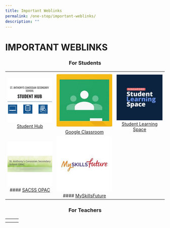 ```yaml
---
title: Important Weblinks
permalink: /one-stop/important-weblinks/
description: ""
---
```

# IMPORTANT WEBLINKS
### <center>For Students</center>

|   |   |   |
|:---:|:---:|:---:|
| ![](/images/One%20stop/SACSS-Student-Hub.jpg) <a href="https://sites.google.com/moe.edu.sg/sacssstudenthub" target="_blank">Student Hub</a> | ![](/images/One%20stop/Google-Classroom-1.jpg) <a href="https://classroom.google.com/u/0/h" target="_blank">Google Classroom</a> | ![](/images/One%20stop/SLS.jpg) <a href="https://vle.learning.moe.edu.sg/login" target="_blank">Student Learning Space</a> |
| ![](/images/One%20stop/SACSS-OPAC.jpg) #### [SACSS OPAC](https://schoolibrary.moe.edu.sg/stanthonyscanossiansec/cgi-bin/spydus.exe/MSGTRN/WPAC/HOME "SACSS OPAC") | ![](/images/One%20stop/MySkillsFuture.jpg) #### [MySkillsFuture](https://www.myskillsfuture.gov.sg/content/student/en/secondary.html "MySkillsFuture") |   |

### <center>For Teachers</center>

|   |   |   |
|---|---|---|
|   |   |   |
|   |   |   |